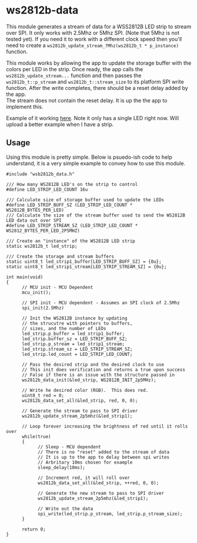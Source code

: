 # ws2812b-data
This module generates a stream of data for a WSS2812B LED strip to stream over SPI.
It only works with 2.5Mhz or 5Mhz SPI.  (Note that 5Mhz is not tested yet).
If you need it to work with a different clock speed then you'll need to create a 
``` ws2812b_update_stream_?Mhz(ws2812b_t * p_instance) ``` function.

This module works by allowing the app to update the storage buffer with the colors per LED in the strip.
Once ready, the app calls the ```ws2812b_update_stream...``` function and then passes the 
```ws2812b_t::p_stream``` and ```ws2812b_t::stream_size``` to its platform SPI write function.
After the write completes, there should be a reset delay added  by the app.  
The stream does not contain the reset delay.  It is up the the app to implement this.

Example of it working [here](https://youtube.com/shorts/RE23W8GA9lc?si=S_XkwIppuXk_Oa9J).  Note it only has a single LED right now.
Will upload a better example when I have a strip.

## Usage
Using this module is pretty simple.  Below is psuedo-ish code to help understand, it is a very simple example to convey how to use this module.

```
#include "wsb2812b_data.h"

/// How many WS2812B LED's on the strip to control
#define LED_STRIP_LED_COUNT 16u

/// Calculate size of storage buffer used to update the LEDs
#define LED_STRIP_BUFF_SZ (LED_STRIP_LED_COUNT * WS2812B_BYTES_PER_LED)
/// Calculate the size of the stream buffer used to send the WS2812B LED data out over SPI
#define LED_STRIP_STREAM_SZ (LED_STRIP_LED_COUNT * WS2812_BYTES_PER_LED_2P5MHZ)

/// Create an "instance" of the WS2812B LED strip
static ws2812b_t led_strip;

/// Create the storage and stream buffers
static uint8_t led_strip1_buffer[LED_STRIP_BUFF_SZ] = {0u};
static uint8_t led_strip1_stream[LED_STRIP_STREAM_SZ] = {0u};

int main(void)
{
      // MCU init - MCU Dependent
      mcu_init();
      
      // SPI init - MCU dependent - Assumes an SPI clock of 2.5Mhz
      spi_init(2.5Mhz)
    
      // Init the WS2812B instance by updating 
      // the strucutre with pointers to buffers, 
      // sizes, and the number of LEDs
      led_strip.p_buffer = led_strip1_buffer;
      led_strip.buffer_sz = LED_STRIP_BUFF_SZ;
      led_strip.p_stream = led_strip1_stream;
      led_strip.stream_sz = LED_STRIP_STREAM_SZ;
      led_strip.led_count = LED_STRIP_LED_COUNT;
    
      // Pass the desired strip and the desired clock to use
      // This init does verification and returns a true upon success
      // False if there is an issue with the structure passed in
      ws2812b_data_init(&led_strip, WS2812B_INIT_2p5MHz);
    
      // Write he desired color (RGB).  This does red.
      uint8_t red = 0;
      ws2812b_data_set_all(&led_strip, red, 0, 0);
      
      // Generate the stream to pass to SPI driver
      ws2812b_update_stream_2p5mhz(&led_strip1);
      
      // Loop forever increasing the brightness of red until it rolls over
      while(true)
      {
            // Sleep - MCU dependent
            // There is no "reset" added to the stream of data
            // It is up to the app to delay between spi writes
            // Arbritary 10ms chosen for example
            sleep_delay(10ms); 
              
            // Increment red, it will roll over 
            ws2812b_data_set_all(&led_strip, ++red, 0, 0);
              
            // Generate the new stream to pass to SPI driver
            ws2812b_update_stream_2p5mhz(&led_strip1);
              
            // Write out the data
            spi_write(led_strip.p_stream, led_strip.p_stream_size);
      }
      
      return 0;
}
```

